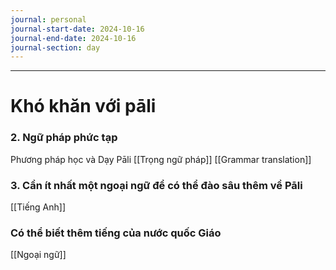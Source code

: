 ```yaml
---
journal: personal
journal-start-date: 2024-10-16
journal-end-date: 2024-10-16
journal-section: day
---
```

---
# Khó khăn với pāli




### 2. Ngữ pháp phức tạp

Phương pháp học và Dạy Pāli
[[Trọng ngữ pháp]]
[[Grammar translation]]


### 3. Cần ít nhất một ngoại ngữ để có thể đào sâu thêm về Pāli
[[Tiếng Anh]]

### Có thể biết thêm tiếng của nước quốc Giáo
[[Ngoại ngữ]]

